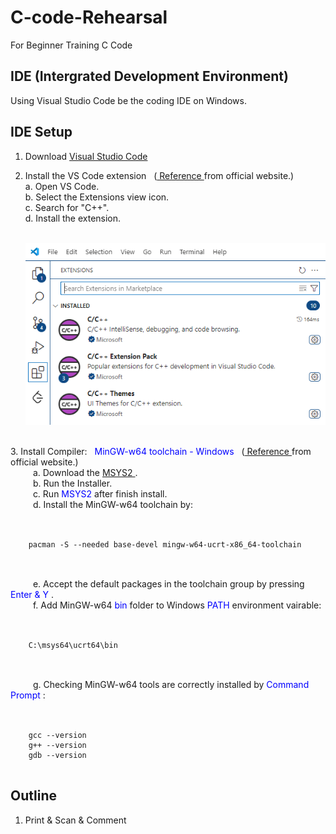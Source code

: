 # C-code-Rehearsal
For Beginner Training C Code

## IDE (Intergrated Development Environment)
Using Visual Studio Code be the coding IDE on Windows.

## IDE Setup
1. Download <a href="https://code.visualstudio.com/">Visual Studio Code</a>  

2. Install the VS Code extension
    &nbsp;
    (<a href="https://code.visualstudio.com/docs/languages/cpp/">
        Reference
    </a>
    from official website.)   
    a. Open VS Code.  
    b. Select the Extensions view icon.  
    c. Search for "C++".  
    d. Install the extension.  
    <br>

    <img src="cpp-extension.png" alt="Description of image">

<br>
3. Install Compiler:
    &nbsp; 
    <span style="color: blue;">
        MinGW-w64 toolchain - Windows
    </span>
    &nbsp;
    (<a href="https://code.visualstudio.com/docs/cpp/config-mingw#_prerequisites">
        Reference
    </a>
    from official website.)
    <br> 
    &emsp; 
    &emsp;
    a. Download the 
    <a href="https://github.com/msys2/msys2-installer/releases/download/2024-12-08/msys2-x86_64-20241208.exe">
        MSYS2
    </a>.
    <br> 
    &emsp; 
    &emsp;
    b. Run the Installer.
    <br> 
    &emsp; 
    &emsp;
    c. Run 
    <span style="color: blue;">
        MSYS2 
    </span>
    after finish install.
    <br> 
    &emsp; 
    &emsp;
    d. Install the MinGW-w64 toolchain by:
    <br> 
    &emsp; 
    &emsp;
    <pre><code>
    pacman -S --needed base-devel mingw-w64-ucrt-x86_64-toolchain
    </code></pre>
    <br> 
    &emsp; 
    &emsp;
    e. Accept the default packages in the toolchain group by pressing
    <span style="color: blue;">
        Enter & Y
    </span>.
    <br> 
    &emsp; 
    &emsp;
    f. Add MinGW-w64
    <span style="color: blue;">
        bin
    </span> 
    folder to Windows
    <span style="color: blue;">
        PATH
    </span> 
    environment vairable:
    <br> 
    &emsp; 
    &emsp;
    <pre><code>
    C:\msys64\ucrt64\bin
    </code></pre>
    <br> 
    &emsp; 
    &emsp;
    g. Checking MinGW-w64 tools are correctly installed by
    <span style="color: blue;">
        Command Prompt
    </span>:
    <br> 
    &emsp; 
    &emsp;
    <pre><code>
    gcc --version
    g++ --version
    gdb --version
    </code></pre>

## Outline
1. Print & Scan & Comment